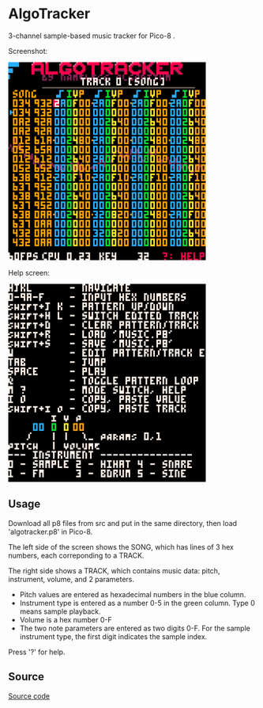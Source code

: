 # AlgoTracker
3-channel sample-based music tracker for Pico-8 .

Screenshot:

  <img src="https://raw.githubusercontent.com/namalgo/algotracker/main/screenshots/algotracker.png" width="400px" >

Help screen:

  <img src="https://raw.githubusercontent.com/namalgo/algotracker/main/screenshots/algotracker-help.png" width="400px" >

## Usage
Download all p8 files from src and put in the same directory, then load 'algotracker.p8' in Pico-8.

The left side of the screen shows the SONG, which has lines of 3 hex numbers, each correponding to a TRACK.

The right side shows a TRACK, which contains music data: pitch, instrument, volume, and 2 parameters.

- Pitch values are entered as hexadecimal numbers in the blue column.
- Instrument type is entered as a number 0-5 in the green column. Type 0 means sample playback.
- Volume is a hex number 0-F
- The two note parameters are entered as two digits 0-F. For the sample instrument type, the first digit indicates the sample index.

Press '?' for help.

## Source

[Source code](src/algotracker.p8)
